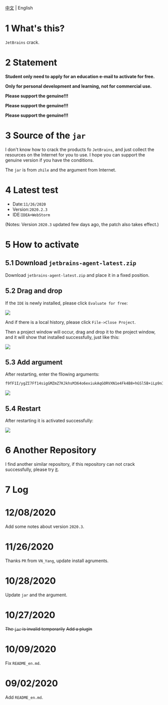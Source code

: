 [中文](https://github.com/2293736867/JetBrainsActivation/blob/master/README.md) | English

# 1 What's this?

`JetBrains` crack.

# 2 Statement

**Student only need to apply for an education e-mail to activate for free.**

**Only for personal development and learning, not for commercial use.**

**Please support the genuine!!!**

**Please support the genuine!!!**

**Please support the genuine!!!**

# 3 Source of the `jar`

I don't know how to crack the products fo `JetBrains`, and just collect the resources on the Internet for you to use. I hope you can support the genuine version if you have the conditions.

The `jar` is from `zhile` and the argument from Internet. 

# 4 Latest test

- Date:`11/26/2020`
- Version:`2020.2.3`
- IDE:`IDEA+WebStorm`

(Notes: Version `2020.3` updated few days ago, the patch also takes effect.)

# 5 How to activate

## 5.1 Download `jetbrains-agent-latest.zip`

Download `jetbrains-agent-latest.zip` and place it in a fixed position.

## 5.2 Drag and drop

If the `IDE` is newly installed, please click `Evaluate for free`:

![](https://github.com/2293736867/JetBrainsActivation/blob/master/img/1.png)

And if there is a local history, please click `File->Close Project`.

Then a project window will occur, drag and drop it to the project window, and it will show that installed successfully, just like this:

![](https://github.com/2293736867/JetBrainsActivation/blob/master/img/2.png)

## 5.3 Add argument

After restarting, enter the fllowing arguments:

```bash
f9fF1I/ygZI7Ff14sigGMZmZ7KJkhsM364o6exiukAqGORVXN1e4Fk4B8+hGSl5B+iLp9nIA2pSNhNGlxnDgSV3xC85CGVvWY9SWa+ECeWhJZ1+hitDPCNw5lKaRBnxIKhAfQ3aJl4S5WmrOkfKoIuz3UXVoX7hZGxofqQtzfuc
```

![](https://github.com/2293736867/JetBrainsActivation/blob/master/img/3.png)

## 5.4 Restart

After restarting it is activated successfully:

![](https://github.com/2293736867/JetBrainsActivation/blob/master/img/4.png)

# 6 Another Repository

I find another similar repository, if this repository can not crack successfully, please try [it](https://github.com/8pig/jetbrains-crack).

# 7 Log

# 12/08/2020

Add some notes about version `2020.3`.

# 11/26/2020

Thanks `PR` from `VN_Yang`, update install agruments.

# 10/28/2020

Update `jar` and the argument.

# 10/27/2020

~~The `jar` is invalid temporarily~~
~~Add a plugin~~

# 10/09/2020

Fix `README_en.md`.

# 09/02/2020

Add `README_en.md`.
